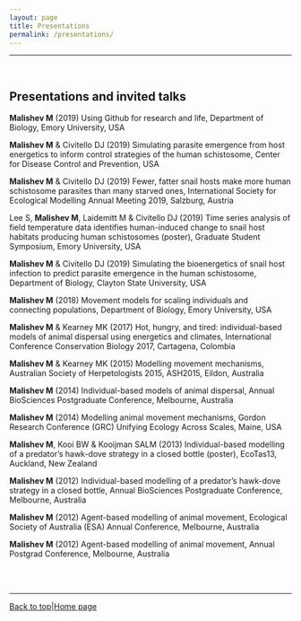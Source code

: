 ```yaml
---
layout: page
title: Presentations    
permalink: /presentations/
---  
```

<a id="top"></a>

******      

<br>

## Presentations and invited talks    

**Malishev M** (2019) Using Github for research and life, Department of Biology, Emory University, USA      

**Malishev M** & Civitello DJ (2019) Simulating parasite emergence from host energetics to inform control strategies of the human schistosome, Center for Disease Control and Prevention, USA  

**Malishev M** & Civitello DJ (2019) Fewer, fatter snail hosts make more human schistosome parasites than many starved ones, International Society for Ecological Modelling Annual Meeting 2019, Salzburg, Austria  

Lee S, **Malishev M**, Laidemitt M & Civitello DJ (2019) Time series analysis of field temperature data identifies human-induced change to snail host habitats producing human schistosomes (poster), Graduate Student Symposium, Emory University, USA  

**Malishev M** & Civitello DJ (2019) Simulating the bioenergetics of snail host infection to predict parasite emergence in the human schistosome, Department of Biology, Clayton State University, USA  

**Malishev M** (2018) Movement models for scaling individuals and connecting populations, Department of Biology, Emory University, USA  

**Malishev M** & Kearney MK (2017) Hot, hungry, and tired: individual-based models of animal dispersal using energetics and climates, International Conference Conservation Biology 2017, Cartagena, Colombia	   

**Malishev M** & Kearney MK (2015) Modelling movement mechanisms, Australian Society of Herpetologists 2015, ASH2015, Eildon, Australia  

**Malishev M** (2014) Individual-based models of animal dispersal, Annual BioSciences Postgraduate Conference, Melbourne, Australia	  

**Malishev M** (2014) Modelling animal movement mechanisms, Gordon Research Conference (GRC) Unifying Ecology Across Scales, Maine, USA  

**Malishev M**, Kooi BW & Kooijman SALM (2013) Individual-based modelling of a predator’s hawk-dove strategy in a closed bottle (poster), EcoTas13, Auckland, New Zealand  

**Malishev M** (2012) Individual-based modelling of a predator’s hawk-dove strategy in a closed bottle, Annual BioSciences Postgraduate Conference, Melbourne, Australia 	  

**Malishev M** (2012) Agent-based modelling of animal movement, Ecological Society of Australia (ESA) Annual Conference, Melbourne, Australia  	  

**Malishev M** (2012) Agent-based modelling of animal movement, Annual Postgrad Conference, Melbourne, Australia    

<br>  
<br>  
  
******  

[Back to top](#top)|[Home page](./index.md)
